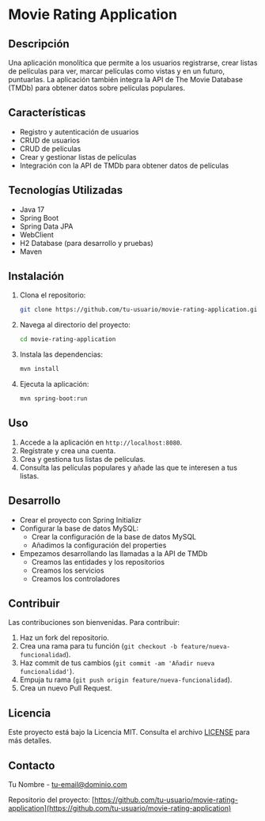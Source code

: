 # Movie Rating Application

## Descripción

Una aplicación monolítica que permite a los usuarios registrarse, crear listas de películas para ver, marcar películas como vistas y en un futuro, puntuarlas. La aplicación también integra la API de The Movie Database (TMDb) para obtener datos sobre películas populares.

## Características

- Registro y autenticación de usuarios
- CRUD de usuarios
- CRUD de películas
- Crear y gestionar listas de películas
- Integración con la API de TMDb para obtener datos de películas

## Tecnologías Utilizadas

- Java 17
- Spring Boot
- Spring Data JPA
- WebClient
- H2 Database (para desarrollo y pruebas)
- Maven

## Instalación

1. Clona el repositorio:
    ```sh
    git clone https://github.com/tu-usuario/movie-rating-application.git
    ```
2. Navega al directorio del proyecto:
    ```sh
    cd movie-rating-application
    ```
3. Instala las dependencias:
    ```sh
    mvn install
    ```
4. Ejecuta la aplicación:
    ```sh
    mvn spring-boot:run
    ```

## Uso
1. Accede a la aplicación en `http://localhost:8080`.
2. Regístrate y crea una cuenta.
3. Crea y gestiona tus listas de películas.
4. Consulta las películas populares y añade las que te interesen a tus listas.

## Desarrollo
- Crear el proyecto con Spring Initializr
- Configurar la base de datos MySQL:
  - Crear la configuración de la base de datos MySQL
  - Añadimos la configuración del properties
- Empezamos desarrollando las llamadas a la API de TMDb
  - Creamos las entidades y los repositorios
  - Creamos los servicios
  - Creamos los controladores

## Contribuir

Las contribuciones son bienvenidas. Para contribuir:

1. Haz un fork del repositorio.
2. Crea una rama para tu función (`git checkout -b feature/nueva-funcionalidad`).
3. Haz commit de tus cambios (`git commit -am 'Añadir nueva funcionalidad'`).
4. Empuja tu rama (`git push origin feature/nueva-funcionalidad`).
5. Crea un nuevo Pull Request.

## Licencia

Este proyecto está bajo la Licencia MIT. Consulta el archivo [LICENSE](LICENSE) para más detalles.

## Contacto

Tu Nombre - [tu-email@dominio.com](mailto:tu-email@dominio.com)

Repositorio del proyecto: [https://github.com/tu-usuario/movie-rating-application](https://github.com/tu-usuario/movie-rating-application)
